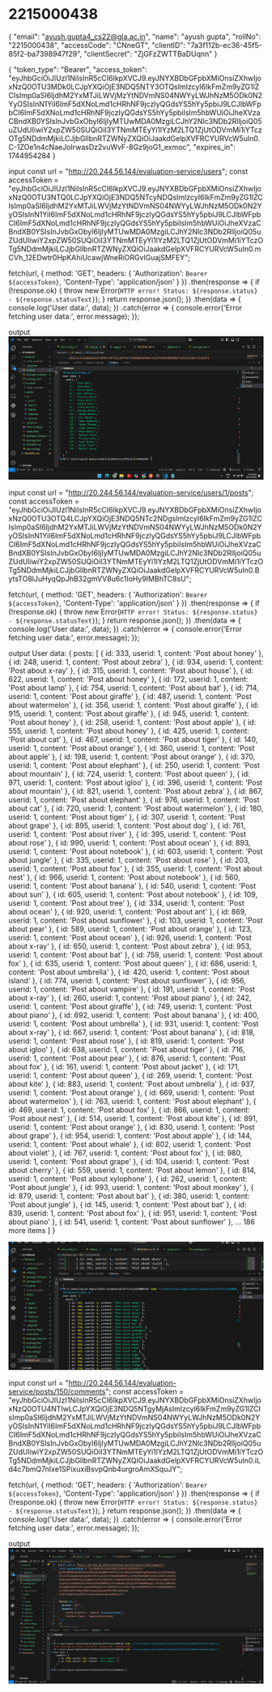 # 2215000438


{
    "email": "ayush.gupta4_cs22@gla.ac.in",
    "name": "ayush gupta",
    "rollNo": "2215000438",
    "accessCode": "CNneGT",
    "clientID": "7a3f112b-ec36-45f5-85f2-ba7398947f29",
    "clientSecret": "ZjGFzZWTTBaDUqnn"
}




{
    "token_type": "Bearer",
    "access_token": "eyJhbGciOiJIUzI1NiIsInR5cCI6IkpXVCJ9.eyJNYXBDbGFpbXMiOnsiZXhwIjoxNzQ0OTU3MDk0LCJpYXQiOjE3NDQ5NTY3OTQsImlzcyI6IkFmZm9yZG1lZCIsImp0aSI6IjdhM2YxMTJiLWVjMzYtNDVmNS04NWYyLWJhNzM5ODk0N2YyOSIsInN1YiI6ImF5dXNoLmd1cHRhNF9jczIyQGdsYS5hYy5pbiJ9LCJlbWFpbCI6ImF5dXNoLmd1cHRhNF9jczIyQGdsYS5hYy5pbiIsIm5hbWUiOiJheXVzaCBndXB0YSIsInJvbGxObyI6IjIyMTUwMDA0MzgiLCJhY2Nlc3NDb2RlIjoiQ05uZUdUIiwiY2xpZW50SUQiOiI3YTNmMTEyYi1lYzM2LTQ1ZjUtODVmMi1iYTczOTg5NDdmMjkiLCJjbGllbnRTZWNyZXQiOiJaakdGelpXVFRCYURVcW5uIn0.C-1ZOe1n4cNaeJoIrwasDz2vuWvF-8Gz9joG1_exmoc",
    "expires_in": 1744954284
}


input
const url = "http://20.244.56.144/evaluation-service/users";
const accessToken = "eyJhbGciOiJIUzI1NiIsInR5cCI6IkpXVCJ9.eyJNYXBDbGFpbXMiOnsiZXhwIjoxNzQ0OTU3NTQ0LCJpYXQiOjE3NDQ5NTcyNDQsImlzcyI6IkFmZm9yZG1lZCIsImp0aSI6IjdhM2YxMTJiLWVjMzYtNDVmNS04NWYyLWJhNzM5ODk0N2YyOSIsInN1YiI6ImF5dXNoLmd1cHRhNF9jczIyQGdsYS5hYy5pbiJ9LCJlbWFpbCI6ImF5dXNoLmd1cHRhNF9jczIyQGdsYS5hYy5pbiIsIm5hbWUiOiJheXVzaCBndXB0YSIsInJvbGxObyI6IjIyMTUwMDA0MzgiLCJhY2Nlc3NDb2RlIjoiQ05uZUdUIiwiY2xpZW50SUQiOiI3YTNmMTEyYi1lYzM2LTQ1ZjUtODVmMi1iYTczOTg5NDdmMjkiLCJjbGllbnRTZWNyZXQiOiJaakdGelpXVFRCYURVcW5uIn0.mCVh_12EDwtr0HpKAhiUcawjWneRiORGvlGuajSMFEY";

fetch(url, {
  method: 'GET',
  headers: {
    'Authorization': `Bearer ${accessToken}`,
    'Content-Type': 'application/json'
  }
})
.then(response => {
  if (!response.ok) {
    throw new Error(`HTTP error! Status: ${response.status} - ${response.statusText}`);
  }
  return response.json();
})
.then(data => {
  console.log('User data:', data);
})
.catch(error => {
  console.error('Error fetching user data:', error.message);
});

output
![alt text](image.png)




input
const url = "http://20.244.56.144/evaluation-service/users/1/posts";
const accessToken = "eyJhbGciOiJIUzI1NiIsInR5cCI6IkpXVCJ9.eyJNYXBDbGFpbXMiOnsiZXhwIjoxNzQ0OTU3OTQ4LCJpYXQiOjE3NDQ5NTc2NDgsImlzcyI6IkFmZm9yZG1lZCIsImp0aSI6IjdhM2YxMTJiLWVjMzYtNDVmNS04NWYyLWJhNzM5ODk0N2YyOSIsInN1YiI6ImF5dXNoLmd1cHRhNF9jczIyQGdsYS5hYy5pbiJ9LCJlbWFpbCI6ImF5dXNoLmd1cHRhNF9jczIyQGdsYS5hYy5pbiIsIm5hbWUiOiJheXVzaCBndXB0YSIsInJvbGxObyI6IjIyMTUwMDA0MzgiLCJhY2Nlc3NDb2RlIjoiQ05uZUdUIiwiY2xpZW50SUQiOiI3YTNmMTEyYi1lYzM2LTQ1ZjUtODVmMi1iYTczOTg5NDdmMjkiLCJjbGllbnRTZWNyZXQiOiJaakdGelpXVFRCYURVcW5uIn0.BytsTO8lJuHyqQpJhB32gmVV8u6c1loHy9IMBhTC8sU";

fetch(url, {
  method: 'GET',
  headers: {
    'Authorization': `Bearer ${accessToken}`,
    'Content-Type': 'application/json'
  }
})
.then(response => {
  if (!response.ok) {
    throw new Error(`HTTP error! Status: ${response.status} - ${response.statusText}`);
  }
  return response.json();
})
.then(data => {
  console.log('User data:', data);
})
.catch(error => {
  console.error('Error fetching user data:', error.message);
});




output
User data: {
  posts: [
    { id: 333, userid: 1, content: 'Post about honey' },
    { id: 248, userid: 1, content: 'Post about zebra' },
    { id: 934, userid: 1, content: 'Post about x-ray' },
    { id: 315, userid: 1, content: 'Post about house' },
    { id: 622, userid: 1, content: 'Post about honey' },
    { id: 172, userid: 1, content: 'Post about lamp' },
    { id: 754, userid: 1, content: 'Post about bat' },
    { id: 714, userid: 1, content: 'Post about giraffe' },
    { id: 487, userid: 1, content: 'Post about watermelon' },
    { id: 356, userid: 1, content: 'Post about giraffe' },
    { id: 915, userid: 1, content: 'Post about giraffe' },
    { id: 945, userid: 1, content: 'Post about honey' },
    { id: 258, userid: 1, content: 'Post about apple' },
    { id: 555, userid: 1, content: 'Post about honey' },
    { id: 425, userid: 1, content: 'Post about cat' },
    { id: 467, userid: 1, content: 'Post about tiger' },
    { id: 140, userid: 1, content: 'Post about orange' },
    { id: 360, userid: 1, content: 'Post about apple' },
    { id: 198, userid: 1, content: 'Post about orange' },
    { id: 370, userid: 1, content: 'Post about elephant' },
    { id: 250, userid: 1, content: 'Post about mountain' },
    { id: 724, userid: 1, content: 'Post about queen' },
    { id: 971, userid: 1, content: 'Post about igloo' },
    { id: 396, userid: 1, content: 'Post about mountain' },
    { id: 821, userid: 1, content: 'Post about zebra' },
    { id: 867, userid: 1, content: 'Post about elephant' },
    { id: 976, userid: 1, content: 'Post about cat' },
    { id: 720, userid: 1, content: 'Post about watermelon' },
    { id: 180, userid: 1, content: 'Post about tiger' },
    { id: 307, userid: 1, content: 'Post about grape' },
    { id: 895, userid: 1, content: 'Post about dog' },
    { id: 761, userid: 1, content: 'Post about river' },
    { id: 395, userid: 1, content: 'Post about rose' },
    { id: 990, userid: 1, content: 'Post about ocean' },
    { id: 893, userid: 1, content: 'Post about notebook' },
    { id: 603, userid: 1, content: 'Post about jungle' },
    { id: 335, userid: 1, content: 'Post about rose' },
    { id: 203, userid: 1, content: 'Post about fox' },
    { id: 355, userid: 1, content: 'Post about nest' },
    { id: 966, userid: 1, content: 'Post about notebook' },
    { id: 560, userid: 1, content: 'Post about banana' },
    { id: 540, userid: 1, content: 'Post about sun' },
    { id: 605, userid: 1, content: 'Post about notebook' },
    { id: 109, userid: 1, content: 'Post about tree' },
    { id: 334, userid: 1, content: 'Post about ocean' },
    { id: 920, userid: 1, content: 'Post about ant' },
    { id: 869, userid: 1, content: 'Post about sunflower' },
    { id: 103, userid: 1, content: 'Post about pear' },
    { id: 589, userid: 1, content: 'Post about orange' },
    { id: 123, userid: 1, content: 'Post about ocean' },
    { id: 926, userid: 1, content: 'Post about x-ray' },
    { id: 650, userid: 1, content: 'Post about zebra' },
    { id: 953, userid: 1, content: 'Post about bat' },
    { id: 759, userid: 1, content: 'Post about fox' },
    { id: 635, userid: 1, content: 'Post about queen' },
    { id: 686, userid: 1, content: 'Post about umbrella' },
    { id: 420, userid: 1, content: 'Post about island' },
    { id: 774, userid: 1, content: 'Post about sunflower' },
    { id: 956, userid: 1, content: 'Post about vampire' },
    { id: 191, userid: 1, content: 'Post about x-ray' },
    { id: 260, userid: 1, content: 'Post about piano' },
    { id: 242, userid: 1, content: 'Post about giraffe' },
    { id: 749, userid: 1, content: 'Post about piano' },
    { id: 692, userid: 1, content: 'Post about banana' },
    { id: 400, userid: 1, content: 'Post about umbrella' },
    { id: 931, userid: 1, content: 'Post about x-ray' },
    { id: 667, userid: 1, content: 'Post about banana' },
    { id: 818, userid: 1, content: 'Post about rose' },
    { id: 819, userid: 1, content: 'Post about igloo' },
    { id: 638, userid: 1, content: 'Post about tiger' },
    { id: 716, userid: 1, content: 'Post about pear' },
    { id: 876, userid: 1, content: 'Post about fox' },
    { id: 161, userid: 1, content: 'Post about jacket' },
    { id: 171, userid: 1, content: 'Post about queen' },
    { id: 269, userid: 1, content: 'Post about kite' },
    { id: 883, userid: 1, content: 'Post about umbrella' },
    { id: 937, userid: 1, content: 'Post about orange' },
    { id: 669, userid: 1, content: 'Post about watermelon' },
    { id: 763, userid: 1, content: 'Post about elephant' },
    { id: 469, userid: 1, content: 'Post about fox' },
    { id: 866, userid: 1, content: 'Post about nest' },
    { id: 514, userid: 1, content: 'Post about kite' },
    { id: 891, userid: 1, content: 'Post about orange' },
    { id: 830, userid: 1, content: 'Post about grape' },
    { id: 954, userid: 1, content: 'Post about apple' },
    { id: 144, userid: 1, content: 'Post about whale' },
    { id: 802, userid: 1, content: 'Post about violet' },
    { id: 767, userid: 1, content: 'Post about fox' },
    { id: 980, userid: 1, content: 'Post about grape' },
    { id: 104, userid: 1, content: 'Post about cherry' },
    { id: 559, userid: 1, content: 'Post about lemon' },
    { id: 814, userid: 1, content: 'Post about xylophone' },
    { id: 262, userid: 1, content: 'Post about jungle' },
    { id: 993, userid: 1, content: 'Post about monkey' },
    { id: 879, userid: 1, content: 'Post about bat' },
    { id: 380, userid: 1, content: 'Post about jungle' },
    { id: 145, userid: 1, content: 'Post about bat' },
    { id: 839, userid: 1, content: 'Post about fox' },
    { id: 951, userid: 1, content: 'Post about piano' },
    { id: 541, userid: 1, content: 'Post about sunflower' },
    ... 186 more items
  ]
}

![alt text](image-1.png)



input
const url = "http://20.244.56.144/evaluation-service/posts/150/comments";
const accessToken = "eyJhbGciOiJIUzI1NiIsInR5cCI6IkpXVCJ9.eyJNYXBDbGFpbXMiOnsiZXhwIjoxNzQ0OTU4NTIwLCJpYXQiOjE3NDQ5NTgyMjAsImlzcyI6IkFmZm9yZG1lZCIsImp0aSI6IjdhM2YxMTJiLWVjMzYtNDVmNS04NWYyLWJhNzM5ODk0N2YyOSIsInN1YiI6ImF5dXNoLmd1cHRhNF9jczIyQGdsYS5hYy5pbiJ9LCJlbWFpbCI6ImF5dXNoLmd1cHRhNF9jczIyQGdsYS5hYy5pbiIsIm5hbWUiOiJheXVzaCBndXB0YSIsInJvbGxObyI6IjIyMTUwMDA0MzgiLCJhY2Nlc3NDb2RlIjoiQ05uZUdUIiwiY2xpZW50SUQiOiI3YTNmMTEyYi1lYzM2LTQ1ZjUtODVmMi1iYTczOTg5NDdmMjkiLCJjbGllbnRTZWNyZXQiOiJaakdGelpXVFRCYURVcW5uIn0.iLd4c7bmQ7nIxe1SPixuxiBsvpQnb4urgroAmXSquJY";

fetch(url, {
  method: 'GET',
  headers: {
    'Authorization': `Bearer ${accessToken}`,
    'Content-Type': 'application/json'
  }
})
.then(response => {
  if (!response.ok) {
    throw new Error(`HTTP error! Status: ${response.status} - ${response.statusText}`);
  }
  return response.json();
})
.then(data => {
  console.log('User data:', data);
})
.catch(error => {
  console.error('Error fetching user data:', error.message);
});

output
![alt text](image-2.png)

